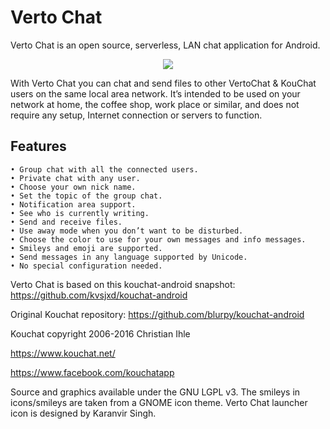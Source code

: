 # Verto Chat
Verto Chat is an open source, serverless, LAN chat application for Android.

<p align="center">
  <img src="https://karanvir.ml/assets/images/VertoChat.png">
</p>

With Verto Chat you can chat and send files to other VertoChat & KouChat users on the same local area network. It’s intended to be used on your network at home, the coffee shop, work place or similar, and does not require any setup, Internet connection or servers to function.

## Features

    • Group chat with all the connected users.
    • Private chat with any user.
    • Choose your own nick name.
    • Set the topic of the group chat.
    • Notification area support.
    • See who is currently writing.
    • Send and receive files.
    • Use away mode when you don’t want to be disturbed.
    • Choose the color to use for your own messages and info messages.
    • Smileys and emoji are supported.
    • Send messages in any language supported by Unicode.
    • No special configuration needed.

Verto Chat is based on this kouchat-android snapshot: https://github.com/kvsjxd/kouchat-android

Original Kouchat repository: https://github.com/blurpy/kouchat-android

Kouchat copyright 2006-2016 Christian Ihle

https://www.kouchat.net/

https://www.facebook.com/kouchatapp

Source and graphics available under the GNU LGPL v3.
The smileys in icons/smileys are taken from a GNOME icon theme.
Verto Chat launcher icon is designed by Karanvir Singh.

